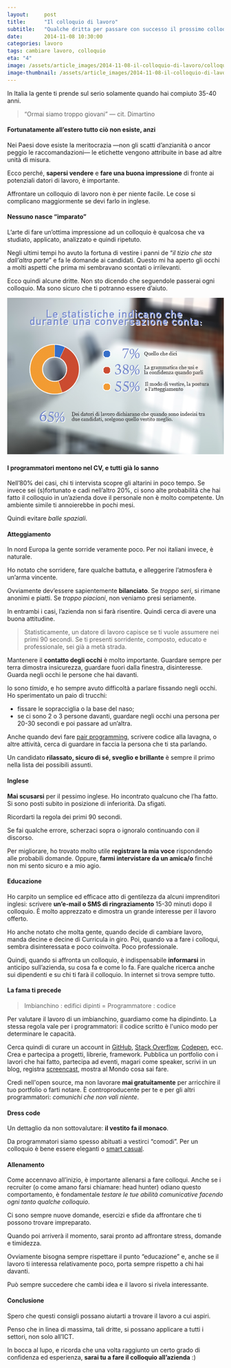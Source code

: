 ```yaml
---
layout:     post
title:      "Il colloquio di lavoro"
subtitle:   "Qualche dritta per passare con successo il prossimo colloquio in inglese."
date:       2014-11-08 10:30:00
categories: lavoro
tags: cambiare lavoro, colloquio
eta: "4"
image: /assets/article_images/2014-11-08-il-colloquio-di-lavoro/colloquio.gif
image-thumbnail: /assets/article_images/2014-11-08-il-colloquio-di-lavoro/colloquio-thumb.gif
---
```


In Italia la gente ti prende sul serio solamente quando hai compiuto 35-40 anni.

> “Ormai siamo troppo giovani” &mdash; cit. Dimartino

#### Fortunatamente all’estero tutto ciò non esiste, anzi

Nei Paesi dove esiste la meritocrazia &mdash;non gli scatti d’anzianità o ancor peggio le raccomandazioni&mdash; le etichette vengono attribuite in base ad altre unità di misura.

Ecco perché, **sapersi vendere** e **fare una buona impressione** di fronte ai potenziali datori di lavoro, è importante.

Affrontare un colloquio di lavoro non è per niente facile. 
Le cose si complicano maggiormente se devi farlo in inglese. 

#### Nessuno nasce “imparato”

L’arte di fare un’ottima impressione ad un colloquio è qualcosa che va studiato, applicato, analizzato e quindi ripetuto.

Negli ultimi tempi ho avuto la fortuna di vestire i panni de “*il tizio che sta dall’altra parte*” e fa le domande ai candidati. 
Questo mi ha aperto gli occhi a molti aspetti che prima mi sembravano scontati o irrilevanti.

Ecco quindi alcune dritte. Non sto dicendo che seguendole passerai ogni colloquio. Ma sono sicuro che ti potranno essere d’aiuto.

![Il primo impatto è quello che conta](/assets/article_images/2014-11-08-il-colloquio-di-lavoro/omino.jpg)

#### I programmatori mentono nel CV, e tutti già lo sanno

Nell’80% dei casi, chi ti intervista scopre gli altarini in poco tempo.
Se invece sei (s)fortunato e cadi nell’altro 20%, ci sono alte probabilità che hai fatto il colloquio in un’azienda dove il personale non è molto competente. 
Un ambiente simile ti annoierebbe in pochi mesi. 

Quindi evitare _balle spaziali_.


#### Atteggiamento
In nord Europa la gente sorride veramente poco. Per noi italiani invece, è naturale.

Ho notato che sorridere, fare qualche battuta, e alleggerire l’atmosfera è un’arma vincente.  

Ovviamente dev’essere sapientemente **bilanciato**.
Se _troppo seri_, si rimane anonimi e piatti. Se _troppo piacioni_, non veniamo presi seriamente. 

In entrambi i casi, l’azienda non si farà risentire. Quindi cerca di avere una buona attitudine.

> Statisticamente, un datore di lavoro capisce se ti vuole assumere nei primi 90 secondi. Se ti presenti sorridente, composto, educato e professionale, sei già a metà strada.

Mantenere il **contatto degli occhi** è molto importante. Guardare sempre per terra dimostra insicurezza, guardare fuori dalla finestra, disinteresse. Guarda negli occhi le persone che hai davanti.

Io sono _timido_, e ho sempre avuto difficoltà a parlare fissando negli occhi. Ho sperimentato un paio di trucchi:

- fissare le sopracciglia o la base del naso;
- se ci sono 2 o 3 persone davanti, guardare negli occhi una persona per 20-30 secondi e poi passare ad un’altra. 

Anche quando devi fare [pair programming], scrivere codice alla lavagna, o altre attività, cerca di guardare in faccia la persona che ti sta parlando.

Un candidato **rilassato, sicuro di sé, sveglio e brillante** è sempre il primo nella lista dei possibili assunti.

#### Inglese
**Mai scusarsi** per il pessimo inglese. Ho incontrato qualcuno che l’ha fatto. 
Si sono posti subito in posizione di inferiorità. Da sfigati.

Ricordarti la regola dei primi 90 secondi.

Se fai qualche errore, scherzaci sopra o ignoralo continuando con il discorso.

Per migliorare, ho trovato molto utile **registrare la mia voce** rispondendo alle probabili domande. Oppure, **farmi intervistare da un amica/o** finché non mi sento sicuro e a mio agio.


#### Educazione
Ho carpito un semplice ed efficace atto di gentilezza da alcuni imprenditori inglesi:
scrivere **un’e-mail o SMS di ringraziamento** 15-30 minuti dopo il colloquio. È molto apprezzato e dimostra un grande interesse per il lavoro offerto.

Ho anche notato che molta gente, quando decide di cambiare lavoro, manda decine e decine di Curricula in giro. Poi, quando va a fare i colloqui, sembra disinteressata e poco coinvolta. Poco professionale.

Quindi, quando si affronta un colloquio, è indispensabile **informarsi** in anticipo sull’azienda, su cosa fa e come lo fa. 
Fare qualche ricerca anche sui dipendenti e su chi ti farà il colloquio. In internet si trova sempre tutto.


#### La fama ti precede

> Imbianchino : edifici dipinti = Programmatore : codice

Per valutare il lavoro di un imbianchino, guardiamo come ha dipindinto.
La stessa regola vale per i programmatori: il codice scritto è l'unico modo per determinare le capacità.

Cerca quindi di curare un account in [GitHub], [Stack Overflow], [Codepen], ecc.
Crea e partecipa a progetti, librerie, framework. Pubblica un portfolio con i lavori che hai fatto, partecipa ad eventi, magari come speaker, scrivi in un blog, registra [screencast], mostra al Mondo cosa sai fare.

Credi nell'open source, ma non lavorare __mai gratuitamente__ per arricchire il tuo portfolio o farti notare. È controproducente per te e per gli altri programmatori: _comunichi che non vali niente_.

#### Dress code
Un dettaglio da non sottovalutare: **il vestito fa il monaco**.

Da programmatori siamo spesso abituati a vestirci “comodi”. Per un colloquio è bene essere eleganti o [smart casual].

#### Allenamento
Come accennavo all’inizio, è importante allenarsi a fare colloqui. Anche se i recruiter (o come amano farsi chiamare: head hunter) odiano questo comportamento, è fondamentale _testare le tue abilità comunicative facendo ogni tanto qualche colloquio_.

Ci sono sempre nuove domande, esercizi e sfide da affrontare che ti possono trovare impreparato.

Quando poi arriverà il momento, sarai pronto ad affrontare stress, domande e timidezza.

Ovviamente bisogna sempre rispettare il punto “educazione” e, anche se il lavoro ti interessa relativamente poco, porta sempre rispetto a chi hai davanti.

Può sempre succedere che cambi idea e il lavoro si rivela interessante.

#### Conclusione

Spero che questi consigli possano aiutarti a trovare il lavoro a cui aspiri. 

Penso che in linea di massima, tali dritte, si possano applicare a tutti i settori, non solo all’ICT.

In bocca al lupo, e ricorda che una volta raggiunto un certo grado di confidenza ed esperienza, **sarai tu a fare il colloquio all’azienda** :)


[pair programming]: http://it.wikipedia.org/wiki/Pair_programming
[Codepen]:  http://codepen.io/
[GitHub]: https://github.com/
[Stack Overflow]: http://stackoverflow.com/
[screencast]: http://it.wikipedia.org/wiki/Screencast
[smart casual]: http://www.pinterest.com/search/pins/?q=man%20smart%20casual